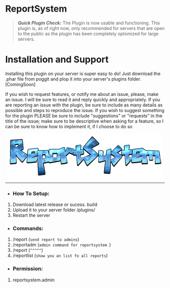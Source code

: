 # ReportSystem
> __*Quick Plugin Check:*__ The Plugin is now usable and functioning. This plugin is, as of right now, only recommended for servers that are open to the public as the plugin has been completely optomized for large servers.

# Installation and Support
Installing this plugin on your server is super easy to do! Just download the .phar file from poggit and plop it into your server's plugins folder. [ComingSoon]

If you wish to request features, or notify me about an issue, please, make an issue. I will be sure to read it and reply quickly and appropriately. If you are reporting an issue with the plugin, be sure to include as many details as possible and steps to reproduce the issue. If you wish to suggest something for the plugin PLEASE be sure to include "suggestions" or "requests" in the title of the issue; make sure to be descriptive when asking for a feature, so I can be sure to know how to implement it, if I choose to do so

<p align="center">
  <a align="right"><img src="https://github.com/ConstructStudios/ReportSystem/blob/master/ReportSystem.png"></img></a>
  </div>

---

- <h3>How To Setup:</h3>
 1. Download latest release or sucess. build
 2. Upload it to your server folder /plugins/
 3. Restart the server
 
-  <h3>Commands:</h3>
1. /report (`send report to admins`)
2. /reportadm (`admin command for reportsystem `)
3. /report (`^^^^^`)
4. /reportlist (`show you an list fo all reports`)

- <h3>Permission:</h3>
1. reportsystem.admin
